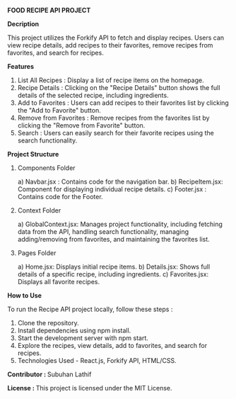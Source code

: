 <b>FOOD RECIPE API PROJECT</b>

<b>Decription</b>

This project utilizes the Forkify API to fetch and display recipes. Users can view recipe details, add recipes to their favorites, remove recipes from favorites, and search for recipes.

<b>Features</b>

1) List All Recipes : Display a list of recipe items on the homepage.
2) Recipe Details : Clicking on the "Recipe Details" button shows the full details of the selected recipe, including ingredients.
3) Add to Favorites : Users can add recipes to their favorites list by clicking the "Add to Favorite" button.
4) Remove from Favorites : Remove recipes from the favorites list by clicking the "Remove from Favorite" button.
5) Search : Users can easily search for their favorite recipes using the search functionality.

<b>Project Structure</b>

1) Components Folder

   a) Navbar.jsx : Contains code for the navigation bar.
   b) RecipeItem.jsx: Component for displaying individual recipe details.
   c) Footer.jsx : Contains code for the Footer.

2) Context Folder

   a) GlobalContext.jsx: Manages project functionality, including fetching data from the API, handling search functionality, managing adding/removing from favorites, and maintaining the favorites list.

3) Pages Folder

   a) Home.jsx: Displays initial recipe items.
   b) Details.jsx: Shows full details of a specific recipe, including ingredients.
   c) Favorites.jsx: Displays all favorite recipes.
  
<b>How to Use</b>

To run the Recipe API project locally, follow these steps :

1) Clone the repository.
2) Install dependencies using npm install.
3) Start the development server with npm start.
4) Explore the recipes, view details, add to favorites, and search for recipes.
5) Technologies Used - React.js, Forkify API, HTML/CSS.

<b>Contributor : </b> Subuhan Lathif

<b>License : </b> This project is licensed under the MIT License.